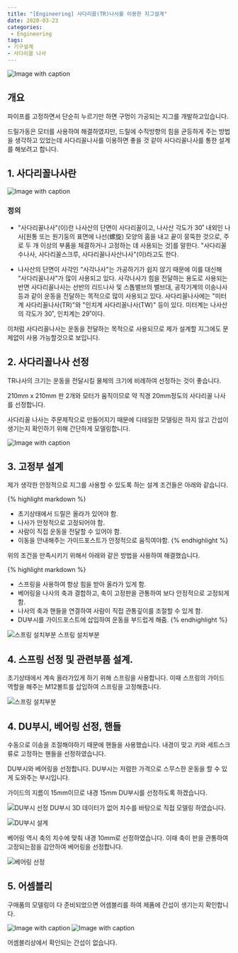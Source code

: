 ```yaml
---
title: "[Engineering] 사다리꼴(TR)나사를 이용한 지그설계"
date: 2020-03-23
categories: 
 - Engineering
tags: 
- 기구설계
- 사다리꼴 나사
---
```


![Image with caption](/assets/2020-03-23/assy-1.PNG)

## 개요

파이프를 고정하면서 단순히 누르기만 하면 구멍이 가공되는 지그를 개발하고있습니다.

드릴가동은 모터를 사용하여 해결하였지만, 드릴에 수직방향의 힘을 균등하게 주는 방법을 생각하고 있었는데 사다리꼴나사를 이용하면 좋을 것 같아 사다리꼴나사를 통한 설계를 해보려고 합니다.

## 1. 사다리꼴나사란

![Image with caption](/assets/2020-03-23/tr-2.jpg)

### 정의

- "사다리꼴나사"(이)란 나사산의 단면이 사다리꼴이고, 나사산 각도가 30˚ 내외인 나사[원통 또는 원기둥의 표면에 나선(螺旋) 모양의 홈을 내고 끝이 뭉뚝한 것으로, 주로 두 개 이상의 부품을 체결하거나 고정하는 데 사용되는 것]를 말한다. "사다리꼴수나사, 사다리꼴스크루, 사다리꼴나사산나사"(이)라고도 한다.

- 나사산의 단면이 사각인 "사각나사"는 가공하기가 쉽지 않기 때문에 이를 대신해 "사다리꼴나사"가 많이 사용되고 있다. 사각나사가 힘을 전달하는 용도로 사용되는 반면 사다리꼴나사는 선반의 리드나사 및 스톱밸브의 밸브대, 공작기계의 이송나사 등과 같이 운동을 전달하는 목적으로 많이 사용되고 있다. 사다리꼴나사에는 "미터계 사다리꼴나사(TR)"와 "인치계 사다리꼴나사(TW)" 등이 있다. 미터계는 나사산의 각도가 30˚, 인치계는 29˚이다.

이처럼 사다리꼴나사는 운동을 전달하는 목적으로 사용되므로 제가 설계할 지그에도 문제없이 사용 가능할것으로 보입니다.

## 2. 사다리꼴나사 선정

TR나사의 크기는 운동을 전달시킬 물체의 크기에 비례하여 선정하는 것이 좋습니다.

210mm x 210mm 판 2개와 모터가 움직이므로 약 직경 20mm정도의 사다리꼴 나사를 선정합니다.

사다리꼴 나사는 주문제작으로 만들어지기 때문에 디테일한 모델링은 하지 않고 간섭이 생기는지 확인하기 위해 간단하게 모델링합니다.

![Image with caption](/assets/2020-03-23/tr-1.PNG)

## 3. 고정부 설계

제가 생각한 안정적으로 지그를 사용할 수 있도록 하는 설계 조건들은 아래와 같습니다.

{% highlight markdown %}

- 초기상태에서 드릴은 올라가 있어야 함.
- 나사가 안정적으로 고정되어야 함.
- 사람이 직접 운동을 전달할 수 있어야 함.
- 이동을 안내해주는 가이드포스트가 안정적으로 움직여야함.
  {% endhighlight %}

위의 조건을 만족시키기 위해서 아래와 같은 방법을 사용하여 해결했습니다.

{% highlight markdown %}

- 스프링을 사용하여 항상 힘을 받아 올라가 있게 함.
- 베어링을 나사의 축과 결합하고, 축이 고정판을 관통하여 보다 안정적으로 고정되게 함.
- 나사의 축과 핸들을 연결하여 사람이 직접 관통깊이를 조절할 수 있게 함.
- DU부시를 가이드포스트에 삽입하여 운동을 부드럽게 해줌.
  {% endhighlight %}

![스프링 설치부분](/assets/2020-03-23/spring.PNG "스프링 설치부분")
스프링 설치부분

## 4. 스프링 선정 및 관련부품 설계.

초기상태에서 계속 올라가있게 하기 위해 스프링을 사용합니다. 이때 스프링의 가이드 역할을 해주는 M12볼트를 삽입하여 스프링을 고정해줍니다.

![스프링 설치부분](/assets/2020-03-23/spring-2.PNG "스프링 설치부분")

## 4. DU부시, 베어링 선정, 핸들

수동으로 이송을 조절해야하기 때문에 핸들을 사용했습니다. 내경이 맞고 키와 세트스크류로 고정하는 핸들을 선정하였습니다.

DU부시와 베어링을 선정합니다. DU부시는 저렴한 가격으로 스무스한 운동을 할 수 있게 도와주는 부시입니다.

가이드의 지름이 15mm이므로 내경 15mm DU부시를 선정하도록 하겠습니다.

![DU부시 선정](/assets/2020-03-23/duBush-2.PNG "DU부시 선정")
DU부시 3D 데이터가 없어 치수를 바탕으로 직접 모델링 하였습니다.

![DU부시 설계](/assets/2020-03-23/duBush-1.PNG "DU부시 설계")

베어링 역시 축의 치수에 맞춰 내경 10mm로 선정하였습니다. 이때 축이 판을 관통하여 고정되는점을 감안하여 베어링을 선정합니다.

![베어링 선정](/assets/2020-03-23/bearing.PNG "베어링 선정")

## 5. 어셈블리

구매품의 모델링이 다 준비되었으면 어셈블리를 하여 제품에 간섭이 생기는지 확인합니다.

![Image with caption](/assets/2020-03-23/assy-1.PNG)
![Image with caption](/assets/2020-03-23/assy-2.PNG)

어셈블리상에서 확인되는 간섭이 없습니다.
